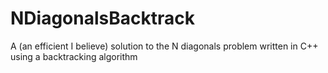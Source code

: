 # NDiagonalsBacktrack
A (an efficient I believe) solution to the N diagonals problem written in C++ using a backtracking algorithm
